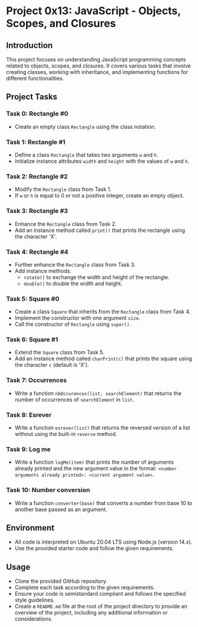 # Project 0x13: JavaScript - Objects, Scopes, and Closures

## Introduction

This project focuses on understanding JavaScript programming concepts related to objects, scopes, and closures. It covers various tasks that involve creating classes, working with inheritance, and implementing functions for different functionalities.

## Project Tasks

### Task 0: Rectangle #0

- Create an empty class `Rectangle` using the class notation.

### Task 1: Rectangle #1

- Define a class `Rectangle` that takes two arguments `w` and `h`.
- Initialize instance attributes `width` and `height` with the values of `w` and `h`.

### Task 2: Rectangle #2

- Modify the `Rectangle` class from Task 1.
- If `w` or `h` is equal to 0 or not a positive integer, create an empty object.

### Task 3: Rectangle #3

- Enhance the `Rectangle` class from Task 2.
- Add an instance method called `print()` that prints the rectangle using the character 'X'.

### Task 4: Rectangle #4

- Further enhance the `Rectangle` class from Task 3.
- Add instance methods:
  - `rotate()` to exchange the width and height of the rectangle.
  - `double()` to double the width and height.

### Task 5: Square #0

- Create a class `Square` that inherits from the `Rectangle` class from Task 4.
- Implement the constructor with one argument `size`.
- Call the constructor of `Rectangle` using `super()`.

### Task 6: Square #1

- Extend the `Square` class from Task 5.
- Add an instance method called `charPrint(c)` that prints the square using the character `c` (default is 'X').

### Task 7: Occurrences

- Write a function `nbOccurences(list, searchElement)` that returns the number of occurrences of `searchElement` in `list`.

### Task 8: Esrever

- Write a function `esrever(list)` that returns the reversed version of a list without using the built-in `reverse` method.

### Task 9: Log me

- Write a function `logMe(item)` that prints the number of arguments already printed and the new argument value in the format: `<number arguments already printed>: <current argument value>`.

### Task 10: Number conversion

- Write a function `converter(base)` that converts a number from base 10 to another base passed as an argument.

## Environment

- All code is interpreted on Ubuntu 20.04 LTS using Node.js (version 14.x).
- Use the provided starter code and follow the given requirements.

## Usage

- Clone the provided GitHub repository.
- Complete each task according to the given requirements.
- Ensure your code is semistandard compliant and follows the specified style guidelines.
- Create a `README.md` file at the root of the project directory to provide an overview of the project, including any additional information or considerations.

